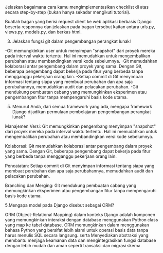 


Jelaskan bagaimana cara kamu mengimplementasikan checklist di atas secara step-by-step (bukan hanya sekadar mengikuti tutorial).


Buatlah bagan yang berisi request client ke web aplikasi berbasis Django beserta responnya dan jelaskan pada bagan tersebut kaitan antara urls.py, views.py, models.py, dan berkas html.


3. Jelaskan fungsi git dalam pengembangan perangkat lunak!

-Git memungkinkan user untuk menyimpan "snapshot" dari proyek mereka pada interval waktu tertentu. Hal ini memudahkan untuk mengembalikan perubahan atau membandingkan versi kode sebelumnya.
-Git memudahkan kolaborasi antar pengembang dalam proyek yang sama. Dengan Git, beberapa pengembang dapat bekerja pada fitur yang berbeda tanpa mengganggu pekerjaan orang lain.
-Setiap commit di Git menyimpan informasi tentang siapa yang membuat perubahan dan apa saja perubahannya, memudahkan audit dan pelacakan perubahan.
-Git mendukung pembuatan cabang yang memungkinkan eksperimen atau pengembangan fitur tanpa mempengaruhi basis kode utama.


5. Menurut Anda, dari semua framework yang ada, mengapa framework Django dijadikan permulaan pembelajaran pengembangan perangkat lunak?

Manajemen Versi: Git memungkinkan pengembang menyimpan "snapshot" dari proyek mereka pada interval waktu tertentu. Hal ini memudahkan untuk mengembalikan perubahan atau membandingkan versi kode sebelumnya.

Kolaborasi: Git memudahkan kolaborasi antar pengembang dalam proyek yang sama. Dengan Git, beberapa pengembang dapat bekerja pada fitur yang berbeda tanpa mengganggu pekerjaan orang lain.

Pencatatan: Setiap commit di Git menyimpan informasi tentang siapa yang membuat perubahan dan apa saja perubahannya, memudahkan audit dan pelacakan perubahan.

Branching dan Merging: Git mendukung pembuatan cabang yang memungkinkan eksperimen atau pengembangan fitur tanpa mempengaruhi basis kode utama.


5.Mengapa model pada Django disebut sebagai ORM?

ORM (Object-Relational Mapping) dalam konteks Django adalah komponen yang memungkinkan interaksi dengan database menggunakan Python class yang map ke tabel database. ORM memungkinkan dalam
menggunakan bahasa Python yang bersifat lebih alami untuk operasi basis data tanpa harus menulis SQL secara langsung. serta Menyediakan abstraksi yang membantu menjaga keamanan data dan mengintegrasikan fungsi database dengan lebih mudah dan aman seperti transaksi dan migrasi skema.



